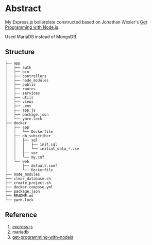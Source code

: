 # Abstract
My Express.js boilerplate constructed based on Jonathan Wexler's [Get Programming with Node.js](https://www.manning.com/books/get-programming-with-node-js?query=node.js).<br>

Used MariaDB instead of MongoDB.

## Structure
```
├── app
│   ├── auth
│   ├── bin
│   ├── controllers
│   ├── node_modules
│   ├── public
│   ├── routes
│   ├── services
│   ├── utils
│   ├── views
│   ├── .env
│   ├── app.js
│   ├── package.json
│   └── yarn.lock
├── docker
│   ├── app
│   │   └── Dockerfile
│   ├── db_subscriber
│   │   ├── sql
│   │   │   ├── init.sql
│   │   │   └── initial_data_*.csv
│   │   ├── var
│   │   └── my.cnf
│   └── web
│       ├── default.conf
│       └── Dockerfile
├── node_modules
├── clear_database.sh
├── create_project.sh
├── docker-compose.yml
├── package.json
├── README.md
└── yarn.lock
```

## Reference
1. [express.js](https://qiita.com/ryo-ohnishi/items/3653f7583c8591eef333)
1. [mariadb](https://qiita.com/A-Kira/items/f401aea261693c395966)
1. [get-programming-with-nodejs](https://github.com/JonathanWexler/get-programming-with-nodejs)
